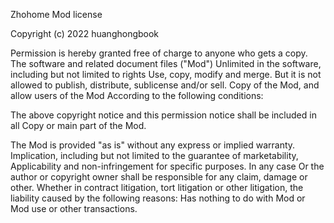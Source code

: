 Zhohome Mod license

Copyright (c) 2022 huanghongbook

Permission is hereby granted free of charge to anyone who gets a copy.
The software and related document files ("Mod")
Unlimited in the software, including but not limited to rights
Use, copy, modify and merge. But it is not allowed to publish, distribute, sublicense and/or sell.
Copy of the Mod, and allow users of the Mod
According to the following conditions:

The above copyright notice and this permission notice shall be included in all
Copy or main part of the Mod.

The Mod is provided "as is" without any express or implied warranty.
Implication, including but not limited to the guarantee of marketability,
Applicability and non-infringement for specific purposes. In any case
Or the author or copyright owner shall be responsible for any claim, damage or other.
Whether in contract litigation, tort litigation or other litigation, the liability caused by the following reasons:
Has nothing to do with Mod or Mod use or other transactions.

